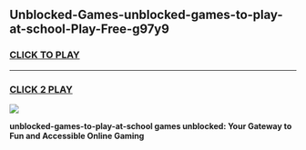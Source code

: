 
## Unblocked-Games-unblocked-games-to-play-at-school-Play-Free-g97y9
<h3>
<a href="https://premium76.site?title=unblocked-games-to-play-at-school&ref=18A1">CLICK TO PLAY</a></h3>
<hr>

<h3>
<a href="https://premium76.site?title=unblocked-games-to-play-at-school&ref=18A1">CLICK 2 PLAY</a>
  
</h3>

<a href="https://premium76.site?title=unblocked-games-to-play-at-school&ref=18A1"><img src="https://clearcache.store/games.png"></a>


**unblocked-games-to-play-at-school games unblocked: Your Gateway to Fun and Accessible Online Gaming**
